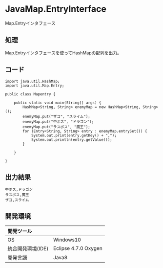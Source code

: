 # JavaMap.EntryInterface
Map.Entryインタフェース

## 処理
Map.Entryインタフェースを使ってHashMapの配列を出力。

## コード
```
import java.util.HashMap;
import java.util.Map.Entry;

public class Mapentry {

	public static void main(String[] args) {
		HashMap<String, String> enemyMap = new HashMap<String, String>();
		enemyMap.put("ザコ", "スライム");
		enemyMap.put("中ボス", "ドラゴン");
		enemyMap.put("ラスボス", "魔王");
		for (Entry<String, String> entry : enemyMap.entrySet()) {
			System.out.print(entry.getKey() + ",");
			System.out.println(entry.getValue());
		}

	}

}
```

## 出力結果  
```
中ボス,ドラゴン
ラスボス,魔王
ザコ,スライム
```
  
## 開発環境
| 開発ツール |  |
|:-|:-|
| OS | Windows10 |
| 統合開発環境(IDE) | Eclipse 4.7.0 Oxygen |
| 開発言語 | Java8 |
